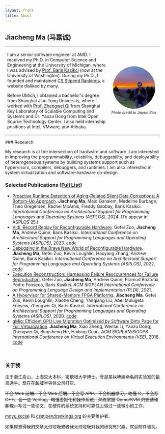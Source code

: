 ```yaml
---
layout: front
title: About
---
```


## Jiacheng Ma (马嘉诚)

<table cellspacing="0" cellpadding="0">
  <tbody>
    <tr>
      <td>
        <p>I am a senior software engineer at AMD. I received my Ph.D. in Computer Science and Engineering at the University of Michigan, where I was advised by <a href="http://web.eecs.umich.edu/~barisk/">Prof. Baris Kasikci</a> (now at the University of Washington). During my Ph.D., I founded and maintained <a href="https://csstipendrankings.org">CS Stipend Rankings</a>, a website disliked by many.</p>
        <p>Before UMich, I obtained a bachelor's degree from Shanghai Jiao Tong University, where I worked with <a href="http://english.seiee.sjtu.edu.cn/english/detail/386_968.htm">Prof. Zhengwei Qi</a> from Shanghai Key Laboratory of Scalable Computing and Systems and Dr. Yaozu Dong from Intel Open Source Technology Center. I also held internship positions at Intel, VMware, and Alibaba.</p>
      </td>
      <td class="hide-small" style="text-align:center">
        <img style="width:90%;max-width:100%;border-radius:50%" alt="profile photo" src="/assets/image/avatar.jpg">
        <br/>
        <small><em>Photo credit to Jiayun Zou.</em></small>
      </td>
    </tr>
  </tbody>
</table>
### Research

My research is at the intersection of hardware and software. I am interested in improving the programmability, reliability, debuggability, and deployability of heterogeneous systems by building systems support such as hypervisors, compilers, debuggers, and runtimes. I am also interested in system virtualization and software-hardware co-design.

### Selected Publications [[Full List](https://scholar.google.com/citations?user=TXDTf7IAAAAJ)]
* [Proactive Runtime Detection of Aging-Related Silent Data Corruptions: A Bottom-Up Approach](https://doi.org/10.1145/3622781.3674182). **Jiacheng Ma**, Majd Ganaiem, Madeline Burbage, Theo Gregersen, Rachel McAmis, Freddy Gabbay, Baris Kasikci. _International Conference on Architectural Support for Programming Languages and Operating Systems (ASPLOS)_, 2024. (To appear in ASPLOS'25.)
* [Vidi: Record Replay for Reconfigurable Hardware](https://dl.acm.org/doi/10.1145/3582016.3582040). Gefei Zuo, **Jiacheng Ma**, Andrew Quinn, Baris Kasikci. _International Conference on Architectural Support for Programming Languages and Operating Systems (ASPLOS)_, 2023. [code](https://github.com/efeslab/aws-fpga/tree/asplos23-ae)
* [Debugging in the Brave New World of Reconfigurable Hardware](https://jcma.me/files/fpga-debugging.pdf). **Jiacheng Ma**, Gefei Zuo, Kevin Loughlin, Haoyang Zhang, Andrew Quinn, Baris Kasikci. _International Conference on Architectural Support for Programming Languages and Operating Systems (ASPLOS)_, 2022. [code](https://github.com/efeslab/asplos22-hardware-debugging-artifact)
* [Execution Reconstruction: Harnessing Failure Reoccurrences for Failure Reproduction](https://dl.acm.org/doi/abs/10.1145/3453483.3454101). Gefei Zuo, **Jiacheng Ma**, Andrew Quinn, Pramod Bhatotia, Pedro Fonseca, Baris Kasikci. _ACM SIGPLAN International Conference on Programming Language Design and Implementation (PLDI)_, 2021.
* [A Hypervisor for Shared-Memory FPGA Platforms](https://dl.acm.org/doi/abs/10.1145/3373376.3378482). **Jiacheng Ma**, Gefei Zuo, Kevin Loughlin, Xiaohe Cheng, Yanqiang Liu, Abel Mulugeta Eneyew, Zhengwei Qi, Baris Kasikci. _International Conference on Architectural Support for Programming Languages and Operating Systems (ASPLOS)_, 2020. [code](https://github.com/efeslab/optimus-hypervisor)
* [gMig: Efficient GPU Live Migration Optimized by Software Dirty Page for Full Virtualization](https://dl.acm.org/doi/abs/10.1145/3186411.3186414). **Jiacheng Ma**, Xiao Zheng, Wentai Li, Yaozu Dong, Zhengwei Qi, Bingsheng He, Haibing Guan. _ACM SIGPLAN/SIGOPS International Conference on Virtual Execution Environments (VEE)_, 2018. [code](https://github.com/mjc0608/gmig-qemu)

<br>

### 关于我

生于浙江舟山，上海交大本科，密歇根大学博士。曾是某~~以啤酒命名的~~实验室的最菜选手。现在在超威半导体公司打灰。

~~不会 Web 前端、不会 Web 后端、不会写 APP、不会机器学习。略懂 C，不会写 C++。会一些 Verilog，略懂虚拟化和操作系统，熟练掌握 Qemu/KVM 的安装和卸载。~~写过一些论文，在硬件的系统支持和可靠性上做过一些微小的工作。

[moyu.social](https://moyu.social/) 和 [csstipendrankings.org](https://csstipendrankings.org/) 的主要维护者。

如果你~~觉得我的文章太过垃圾或者我太过垃圾~~对我的研究有兴趣，欢迎邮件骚扰。

